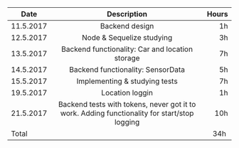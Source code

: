 | Date        | Description           | Hours  |
| ------------- |:-------------:| -----:|
| 11.5.2017    | Backend design | 1h |
| 12.5.2017    | Node & Sequelize studying | 3h |
| 13.5.2017    | Backend functionality: Car and location storage | 7h |
| 14.5.2017    | Backend functionality: SensorData | 5h |
| 15.5.2017    | Implementing & studying tests | 7h |
| 19.5.2017 | Location loggin | 1h |
|21.5.2017 | Backend tests with tokens, never got it to work. Adding functionality for start/stop logging | 10h |
|Total | | 34h |
